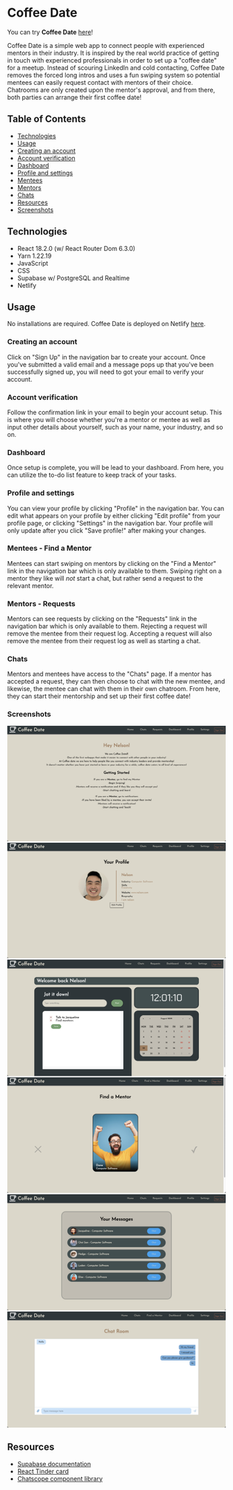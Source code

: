 # Coffee Date
You can try **Coffee Date** [here](https://main--stunning-entremet-0abbec.netlify.app)!

Coffee Date is a simple web app to connect people with experienced mentors in their industry. It is inspired by the real world practice of getting in touch with experienced professionals in order to set up a "coffee date" for a meetup. Instead of scouring LinkedIn and cold contacting, Coffee Date removes the forced long intros and uses a fun swiping system so potential mentees can easily request contact with mentors of their choice. Chatrooms are only created upon the mentor's approval, and from there, both parties can arrange their first coffee date!

## Table of Contents
* [Technologies](#technologies)
* [Usage](#usage)
* [Creating an account](#creating-an-account)
* [Account verification](#account-verification)
* [Dashboard](#dashboard)
* [Profile and settings](#profile-and-settings)
* [Mentees](#mentees)
* [Mentors](#mentors)
* [Chats](#chats)
* [Resources](#resources)
* [Screenshots](#screenshots)

## Technologies
* React 18.2.0 (w/ React Router Dom 6.3.0)
* Yarn 1.22.19
* JavaScript
* CSS
* Supabase w/ PostgreSQL and Realtime
* Netlify

## Usage
No installations are required. Coffee Date is deployed on Netlify [here](https://main--stunning-entremet-0abbec.netlify.app).

### Creating an account
Click on "Sign Up" in the navigation bar to create your account. Once you've submitted a valid email and a message pops up that you've been successfully signed up, you will need to got your email to verify your account.

### Account verification
Follow the confirmation link in your email to begin your account setup. This is where you will choose whether you're a mentor or mentee as well as input other details about yourself, such as your name, your industry, and so on.

### Dashboard
Once setup is complete, you will be lead to your dashboard. From here, you can utilize the to-do list feature to keep track of your tasks.

### Profile and settings
You can view your profile by clicking "Profile" in the navigation bar. You can edit what appears on your profile by either clicking "Edit profile" from your profile page, or clicking "Settings" in the navigation bar. Your profile will only update after you click "Save profile!" after making your changes.

### Mentees - Find a Mentor
Mentees can start swiping on mentors by clicking on the "Find a Mentor" link in the navigation bar which is only available to them. Swiping right on a mentor they like will *not* start a chat, but rather send a request to the relevant mentor.

### Mentors - Requests
Mentors can see requests by clicking on the "Requests" link in the navigation bar which is only available to them. Rejecting a request will remove the mentee from their request log. Accepting a request will also remove the mentee from their request log as well as starting a chat.

### Chats
Mentors and mentees have access to the "Chats" page. If a mentor has accepted a request, they can then choose to chat with the new mentee, and likewise, the mentee can chat with them in their own chatroom. From here, they can start their mentorship and set up their first coffee date!

### Screenshots
![Homepage](/public/screenshots/LoggedIn.png)
![Profile](/public/screenshots/Profile.png)
![DashBoard](/public/screenshots/Dashboard.png)
![Matches](/public/screenshots/Match.png)
![Chats](/public/screenshots/Chats.png)
![PrivateMessage](/public/screenshots/Chat.png)

## Resources
* [Supabase documentation](https://supabase.com/docs)
* [React Tinder card](https://www.npmjs.com/package/react-tinder-card)
* [Chatscope component library](https://www.npmjs.com/package/@chatscope/chat-ui-kit-react)